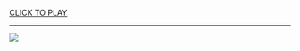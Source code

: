 
<a href="https://premium76.site?title=gacha_life_unblocked_games&ref=13M">CLICK TO PLAY</a></h3>
<hr>

<a href="https://premium76.site?title=gacha_life_unblocked_games&ref=13M"><img src="https://clearcache.store/games.png"></a>



